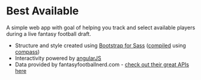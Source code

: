 # Best Available

A simple web app with goal of helping you track and select available players during a live fantasy football draft.

* Structure and style created using [Bootstrap for Sass](https://github.com/twbs/bootstrap-sass) ([compiled](https://www.npmjs.org/package/grunt-contrib-compass) using [compass](http://compass-style.org/))
* Interactivity powered by [angularJS](https://angularjs.org/)
* Data provided by fantasyfootballnerd.com - [check out their great APIs here](http://www.fantasyfootballnerd.com/fantasy-football-api)
